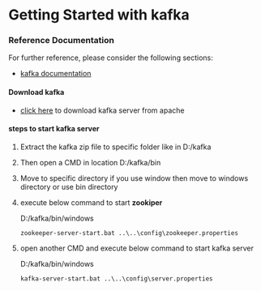 # Getting Started with kafka

### Reference Documentation
For further reference, please consider the following sections:

* [kafka documentation](https://kafka.apache.org/quickstart)

#### Download kafka

* [click here](https://kafka.apache.org/downloads) to download kafka server from apache 

#### steps to start kafka server
1. Extract the kafka zip file to specific folder like in D:/kafka
2. Then open a CMD in location D:/kafka/bin
3. Move to specific directory if you use window then move to windows directory or use bin directory
4. execute below command to start **zookiper**

    D:/kafka/bin/windows
    ````
    zookeeper-server-start.bat ..\..\config\zookeeper.properties
    ````
5. open another CMD and execute below command to start kafka server 

    D:/kafka/bin/windows
    ````
   kafka-server-start.bat ..\..\config\server.properties
    ````
   